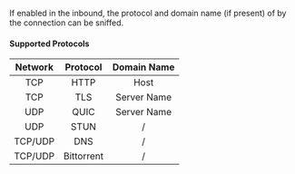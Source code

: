If enabled in the inbound, the protocol and domain name (if present) of by the connection can be sniffed.

#### Supported Protocols

| Network |  Protocol  | Domain Name |
|:-------:|:----------:|:-----------:|
|   TCP   |    HTTP    |    Host     |
|   TCP   |    TLS     | Server Name |
|   UDP   |    QUIC    | Server Name |
|   UDP   |    STUN    |      /      |
| TCP/UDP |    DNS     |      /      |
| TCP/UDP | Bittorrent |      /      |